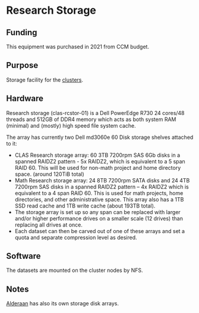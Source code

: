 # Research Storage

## Funding
This equipment was purchased in 2021 from CCM budget.
## Purpose
Storage facility for the [clusters](../clusters_guide).
## Hardware
Research storage (clas-rcstor-01) is a Dell PowerEdge R730 24 cores/48 threads and 512GB of DDR4 memory which acts as both system RAM (minimal) and (mostly) high speed file system cache.
 
The array has currently two Dell md3060e 60 Disk storage shelves attached to it:
 
* CLAS Research storage array: 60 3TB 7200rpm SAS 6Gb disks in a spanned RAIDZ2 pattern - 5x RAIDZ2, which is equivalent to a 5 span RAID 60. This will be used for non-math project and home directory space. (around 120TiB total)
* Math Research storage array: 24 8TB 7200rpm SATA disks and 24 4TB 7200rpm SAS disks in a spanned RAIDZ2 pattern – 4x RAIDZ2 which is equivalent to a 4 span RAID 60. This is used for math projects, home directories, and other administrative space. This array also has a 1TB SSD read cache and 1TB write cache (about 193TB total).
* The storage array is set up so any span can be replaced with larger and/or higher performance drives on a smaller scale (12 drives) than replacing all drives at once.
* Each dataset can then be carved out of one of these arrays and set a quota and separate compression level as desired.

## Software
The datasets are mounted on the cluster nodes by NFS. 
## Notes
[Alderaan](../alderaan) has also its own storage disk arrays.

